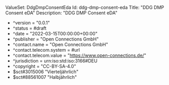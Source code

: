 ValueSet: DdgDmpConsentEda
Id: ddg-dmp-consent-eda
Title: "DDG DMP Consent eDA"
Description: "DDG DMP Consent eDA"
* ^version = "0.0.1"
* ^status = #draft
* ^date = "2022-03-15T00:00:00+00:00"
* ^publisher = "Open Connections GmbH"
* ^contact.name = "Open Connections GmbH"
* ^contact.telecom.system = #url
* ^contact.telecom.value = "https://www.open-connections.de/"
* ^jurisdiction = urn:iso:std:iso:3166#DEU
* ^copyright = "CC-BY-SA-4.0"
* $sct#3015006 "Vierteljährlich"
* $sct#88561007  "Halbjährlich"

